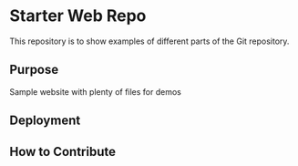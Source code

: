 # Starter Web Repo

This repository is to show examples of different parts of the Git repository.

## Purpose

Sample website with plenty of files for demos

## Deployment

## How to Contribute